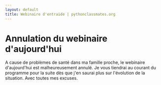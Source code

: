 ```yaml
---
layout: default
title: Webinaire d'entraide | pythonclassmates.org
---
```


# Annulation du webinaire d'aujourd'hui

A cause de problèmes de santé dans ma famille proche, le webinaire d'aujourd'hui est malheureusement annulé. Je vous tiendrai au courant du programme pour la suite dès que j'en saurai plus sur l'évolution de la situation. Avec toutes mes excuses. 
